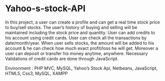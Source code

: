 # Yahoo-s-stock-API
In this project, a user can create a profile and can get a real time stock price to buy/sell stocks.  The user’s history of buying and selling will be maintained including the stock price and quantity. User can add credits to his account using credit cards. User can check all the transactions by date/month/year. When user sells stocks, the amount will be added to his account & he can check how much exact profit/loss he will get. Moreover a user can deposit or transfer his money anytime, anywhere.  Necessary Validations of credit cards are done through JavaScript.

Environment : PHP MVC, MySQL, Yahoo’s Stock Api, Netbeans, JavaScript, HTML5, Css3, MySQL, XAMPP